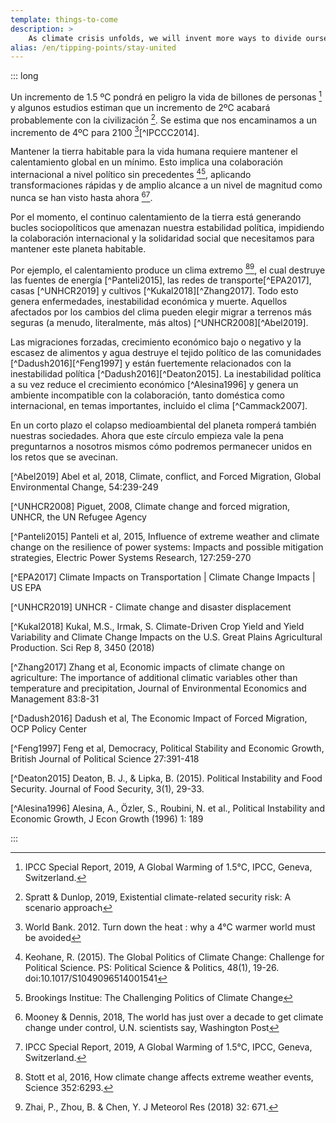 ```yaml
---
template: things-to-come
description: >
    As climate crisis unfolds, we will invent more ways to divide ourselves, testing our society's resilience. Living conditions of the marginalised can only worsen under such a future. Divisions in societies and between societies represent risks for unity, especially in a context that requires a global cooperation.
alias: /en/tipping-points/stay-united
---
```


::: long

Un incremento de 1.5 ºC pondrá en peligro la vida de billones de personas [^IPCCsr15] y algunos estudios estiman que un incremento de 2ºC acabará probablemente con la civilización [^Spratt2019]. Se estima que nos encaminamos a un incremento de 4ºC para 2100 [^WorldBank2012][^IPCCC2014].

Mantener la tierra habitable para la vida humana requiere mantener el calentamiento global en un mínimo. Esto implica una colaboración internacional a nivel político sin precedentes [^Keohane2014][^Kamarck2019], aplicando transformaciones rápidas y de amplio alcance a un nivel de magnitud como nunca se han visto hasta ahora [^WaPo2018][^IPCCsr15].

Por el momento, el continuo calentamiento de la tierra está generando bucles sociopolíticos que amenazan nuestra estabilidad política, impidiendo la colaboración internacional y la solidaridad social que necesitamos para mantener este planeta habitable.

Por ejemplo, el calentamiento produce un clima extremo [^Stott2016][^ Zhai2018], el cual destruye las fuentes de energía [^Panteli2015], las redes de transporte[^EPA2017], casas [^UNHCR2019] y cultivos [^Kukal2018][^Zhang2017]. Todo esto genera enfermedades, inestabilidad económica y muerte. Aquellos afectados por los cambios del clima pueden elegir migrar a terrenos más seguras (a menudo, literalmente, más altos) [^UNHCR2008][^Abel2019].

Las migraciones forzadas, crecimiento económico bajo o negativo y la escasez de alimentos y agua destruye el tejido político de las comunidades [^Dadush2016][^Feng1997] y están fuertemente relacionados con la inestabilidad política [^Dadush2016][^Deaton2015]. La inestabilidad política a su vez reduce el crecimiento económico [^Alesina1996] y genera un ambiente incompatible con la colaboración, tanto doméstica como internacional, en temas importantes, incluido el clima [^Cammack2007].

En un corto plazo el colapso medioambiental del planeta romperá también nuestras sociedades. Ahora que este círculo empieza vale la pena preguntarnos a nosotros mismos cómo podremos permanecer unidos en los retos que se avecinan.

[^IPCCsr15]: IPCC Special Report, 2019, A Global Warming of 1.5°C, IPCC, Geneva, Switzerland.

[^WaPo2018]: Mooney & Dennis, 2018, The world has just over a decade to get climate change under control, U.N. scientists say, Washington Post

[^Spratt2019]: Spratt & Dunlop, 2019, Existential climate-related security risk:  A scenario approach

[^Keohane2014]: Keohane, R. (2015). The Global Politics of Climate Change: Challenge for Political Science. PS: Political Science & Politics, 48(1), 19-26. doi:10.1017/S1049096514001541

[^WorldBank2012]: World Bank. 2012. Turn down the heat : why a 4°C warmer world must be avoided

[^IPCC2014]: IPCC, 2014, Climate Change 2014: Synthesis Report. Contribution of Working Groups I, II and III to the Fifth Assessment Report of the Intergovernmental Panel on Climate Change, IPCC, Geneva, Switzerland.

[^Kamarck2019]: Brookings Institue: The Challenging Politics of Climate Change 

[^Stott2016]: Stott et al, 2016, How climate change affects extreme weather events, Science 352:6293.

[^ Zhai2018]: Zhai, P., Zhou, B. & Chen, Y. J Meteorol Res (2018) 32: 671.

[^Cammack2017]: Understanding the political economy of climate change is vital to tackling it, Overseas Development Institute Opinion 

[^Abel2019] Abel et al, 2018, Climate, conflict, and Forced Migration, Global Environmental Change, 54:239-249

[^UNHCR2008]  Piguet, 2008, Climate change and forced migration, UNHCR, the UN Refugee Agency

[^Panteli2015] Panteli et al, 2015, Influence of extreme weather and climate change on the resilience of power systems: Impacts and possible mitigation strategies, Electric Power Systems Research, 127:259-270

[^EPA2017] Climate Impacts on Transportation | Climate Change Impacts | US EPA 

[^UNHCR2019] UNHCR - Climate change and disaster displacement

[^Kukal2018] Kukal, M.S., Irmak, S. Climate-Driven Crop Yield and Yield Variability and Climate Change Impacts on the U.S. Great Plains Agricultural Production. Sci Rep 8, 3450 (2018) 

[^Zhang2017] Zhang et al, Economic impacts of climate change on agriculture: The importance of additional climatic variables other than temperature and precipitation, Journal of Environmental Economics and Management 83:8-31

[^Dadush2016] Dadush et al, The Economic Impact of Forced Migration, OCP Policy Center

[^Feng1997] Feng et al, Democracy, Political Stability and Economic Growth, British Journal of Political Science 27:391-418

[^Deaton2015] Deaton, B. J., & Lipka, B. (2015). Political Instability and Food Security. Journal of Food Security, 3(1), 29-33.

[^Alesina1996] Alesina, A., Özler, S., Roubini, N. et al., Political Instability and Economic Growth, J Econ Growth (1996) 1: 189

:::
